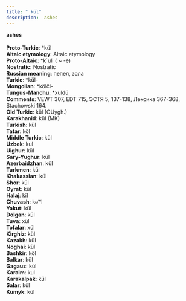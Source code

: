 ```yaml
---
title: " kül"
description:  ashes
---
```

<strong> ashes</strong><br><br>
<strong>Proto-Turkic</strong>:  *kül<br>
<strong>Altaic etymology</strong>:  Altaic etymology<br>
<strong> Proto-Altaic</strong>:  *k`uli ( ~ -e)<br>
<strong>Nostratic</strong>:  Nostratic<br>
<strong>Russian meaning</strong>:  пепел, зола<br>
<strong>Turkic</strong>:  *kül-<br>
<strong>Mongolian</strong>:  *kölči-<br>
<strong>Tungus-Manchu</strong>:  *xuldü<br>
<strong>Comments</strong>:  VEWT 307, EDT 715, ЭСТЯ 5, 137-138, Лексика 367-368, Stachowski 164.<br>
<strong>Old Turkic</strong>:  kül (OUygh.)<br>
<strong>Karakhanid</strong>:  kül (MK)<br>
<strong>Turkish</strong>:  kül<br>
<strong>Tatar</strong>:  köl<br>
<strong>Middle Turkic</strong>:  kül<br>
<strong>Uzbek</strong>:  kul<br>
<strong>Uighur</strong>:  kül<br>
<strong>Sary-Yughur</strong>:  kül<br>
<strong>Azerbaidzhan</strong>:  kül<br>
<strong>Turkmen</strong>:  kül<br>
<strong>Khakassian</strong>:  kül<br>
<strong>Shor</strong>:  kül<br>
<strong>Oyrat</strong>:  kül<br>
<strong>Halaj</strong>:  kīl<br>
<strong>Chuvash</strong>:  kǝʷl<br>
<strong>Yakut</strong>:  kül<br>
<strong>Dolgan</strong>:  kül<br>
<strong>Tuva</strong>:  xül<br>
<strong>Tofalar</strong>:  xül<br>
<strong>Kirghiz</strong>:  kül<br>
<strong>Kazakh</strong>:  kül<br>
<strong>Noghai</strong>:  kül<br>
<strong>Bashkir</strong>:  köl<br>
<strong>Balkar</strong>:  kül<br>
<strong>Gagauz</strong>:  kül<br>
<strong>Karaim</strong>:  kul<br>
<strong>Karakalpak</strong>:  kül<br>
<strong>Salar</strong>:  kül<br>
<strong>Kumyk</strong>:  kül<br>


